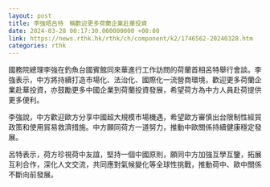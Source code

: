 ```yaml
---
layout: post
title: 李強晤呂特　稱歡迎更多荷蘭企業赴華投資
date: 2024-03-28 00:17:30.000000000 +08:00
link: https://news.rthk.hk/rthk/ch/component/k2/1746562-20240328.htm
categories: rthk
---
```


國務院總理李強在釣魚台國賓館同來華進行工作訪問的荷蘭首相呂特舉行會談。李強表示，中方將持續打造市場化、法治化、國際化一流營商環境，歡迎更多荷蘭企業赴華投資，亦鼓勵更多中國企業到荷蘭投資發展，希望荷方為中方人員赴荷提供更多便利。

李強說，中方歡迎歐方分享中國超大規模市場機遇，希望歐方審慎出台限制性經貿政策和使用貿易救濟措施。中方願同荷方一道努力，推動中歐關係持續健康穩定發展。

呂特表示，荷方珍視荷中友誼，堅持一個中國原則，願同中方加強互學互鑒，拓展互利合作，深化人文交流，共同應對氣候變化等全球性挑戰，推動荷中、歐中關係不斷向前發展。
